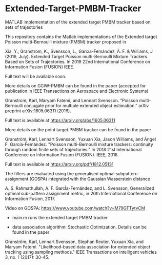 # Extended-Target-PMBM-Tracker
MATLAB implementation of the extended target PMBM tracker based on sets of trajectories

This repository contains the Matlab implementations of the Extended target Poisson multi-Bernoulli mixture (PMBM) tracker proposed in 

Xia, Y., Granström, K., Svensson, L., García-Femández, Á. F. & Williams, J (2019, July). Extended Target Poisson multi-Bernoulli Mixture Trackers Based on Sets of Trajectories. In 2019 22nd International Conference on Information Fusion (FUSION) IEEE.

Full text will be available soon.

More details on GGIW-PMBM can be found in the paper (accepted for publication in IEEE Transactions on Aerospace and Electronic Systems)

Granstrom, Karl, Maryam Fatemi, and Lennart Svensson. "Poisson multi-Bernoulli conjugate prior for multiple extended object estimation." arXiv preprint arXiv:1605.06311 (2016).

Full text is available at https://arxiv.org/abs/1605.06311

More details on the point target PMBM tracker can be found in the paper 

Granström, Karl, Lennart Svensson, Yuxuan Xia, Jason Williams, and Ángel F. García-Femández. "Poisson multi-Bernoulli mixture trackers: continuity through random finite sets of trajectories." In 2018 21st International Conference on Information Fusion (FUSION). IEEE, 2018.

Full text is available at https://arxiv.org/pdf/1812.05131


The filters are evaluated using the generalised optimal subpattern-assignment (GOSPA) integrated with the Gaussian Wasserstein distance

A. S. Rahmathullah, A. F. GarcÌa-Fernández, and L. Svensson, Generalized optimal sub-pattern assignment metric, in 20th International
Conference on Information Fusion, 2017.

Video on GOSPA: https://www.youtube.com/watch?v=M79GTTytvCM


- main.m runs the extended target PMBM tracker

- data association algorithm: Stochastic Optimization. Details can be found in the paper

Granström, Karl, Lennart Svensson, Stephan Reuter, Yuxuan Xia, and Maryam Fatemi. "Likelihood-based data association for extended object tracking using sampling methods." IEEE Transactions on intelligent vehicles 3, no. 1 (2017): 30-45.

